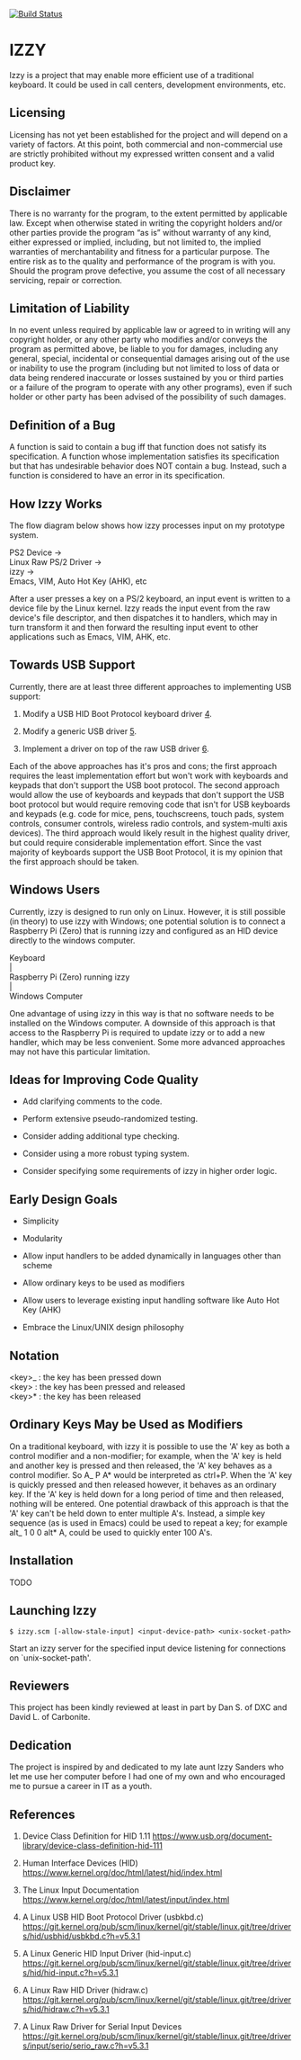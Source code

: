 [![Build Status](https://travis-ci.org/IkeLewis/izzy.svg?branch=master)](https://travis-ci.org/IkeLewis/izzy)

IZZY
====

Izzy is a project that may enable more efficient use of a traditional
keyboard.  It could be used in call centers, development environments,
etc.

Licensing
---------

Licensing has not yet been established for the project and will depend
on a variety of factors.  At this point, both commercial and
non-commercial use are strictly prohibited without my expressed
written consent and a valid product key.

Disclaimer
----------

There is no warranty for the program, to the extent permitted by
applicable law.  Except when otherwise stated in writing the copyright
holders and/or other parties provide the program “as is” without
warranty of any kind, either expressed or implied, including, but not
limited to, the implied warranties of merchantability and fitness for
a particular purpose.  The entire risk as to the quality and
performance of the program is with you.  Should the program prove
defective, you assume the cost of all necessary servicing, repair or
correction.

Limitation of Liability
-----------------------

In no event unless required by applicable law or agreed to in writing
will any copyright holder, or any other party who modifies and/or
conveys the program as permitted above, be liable to you for damages,
including any general, special, incidental or consequential damages
arising out of the use or inability to use the program (including but
not limited to loss of data or data being rendered inaccurate or
losses sustained by you or third parties or a failure of the program
to operate with any other programs), even if such holder or other
party has been advised of the possibility of such damages.

Definition of a Bug
-------------------

A function is said to contain a bug iff that function does not satisfy
its specification.  A function whose implementation satisfies its
specification but that has undesirable behavior does NOT contain a
bug.  Instead, such a function is considered to have an error in its
specification.

How Izzy Works
--------------

The flow diagram below shows how izzy processes input on my prototype
system.

PS2 Device -\><br>
Linux Raw PS/2 Driver -\><br>
izzy -\><br>
Emacs, VIM, Auto Hot Key (AHK), etc<br>

After a user presses a key on a PS/2 keyboard, an input event is
written to a device file by the Linux kernel.  Izzy reads the input
event from the raw device's file descriptor, and then dispatches it to
handlers, which may in turn transform it and then forward the
resulting input event to other applications such as Emacs, VIM, AHK,
etc.

Towards USB Support
-------------------

Currently, there are at least three different approaches to
implementing USB support:

1. Modify a USB HID Boot Protocol keyboard driver [4](#4).

2. Modify a generic USB driver [5](#5).

3. Implement a driver on top of the raw USB driver [6](#6).

Each of the above approaches has it's pros and cons; the first
approach requires the least implementation effort but won't work with
keyboards and keypads that don't support the USB boot protocol.  The
second approach would allow the use of keyboards and keypads that
don't support the USB boot protocol but would require removing code
that isn't for USB keyboards and keypads (e.g. code for mice, pens,
touchscreens, touch pads, system controls, consumer controls, wireless
radio controls, and system-multi axis devices).  The third approach
would likely result in the highest quality driver, but could require
considerable implementation effort.  Since the vast majority of
keyboards support the USB Boot Protocol, it is my opinion that the
first approach should be taken.

Windows Users
-------------

Currently, izzy is designed to run only on Linux.  However, it is
still possible (in theory) to use izzy with Windows; one potential
solution is to connect a Raspberry Pi (Zero) that is running izzy and
configured as an HID device directly to the windows computer.

Keyboard<br>
\|<br>
Raspberry Pi (Zero) running izzy <br>
\|<br>
Windows Computer<br>

One advantage of using izzy in this way is that no software needs to
be installed on the Windows computer.  A downside of this approach is
that access to the Raspberry Pi is required to update izzy or to add a
new handler, which may be less convenient.  Some more advanced
approaches may not have this particular limitation.

Ideas for Improving Code Quality
--------------------------------

* Add clarifying comments to the code.

* Perform extensive pseudo-randomized testing.

* Consider adding additional type checking.

* Consider using a more robust typing system.

* Consider specifying some requirements of izzy in higher order logic.

Early Design Goals
------------------

* Simplicity

* Modularity

* Allow input handlers to be added dynamically in languages other than
scheme

* Allow ordinary keys to be used as modifiers

* Allow users to leverage existing input handling software like Auto Hot
Key (AHK)

* Embrace the Linux/UNIX design philosophy

Notation
--------

\<key\>_ : the key has been pressed down<br>
\<key\>  : the key has been pressed and released<br>
\<key\>* : the key has been released<br>

Ordinary Keys May be Used as Modifiers
--------------------------------------

On a traditional keyboard, with izzy it is possible to use the 'A' key
as both a control modifier and a non-modifier; for example, when the
'A' key is held and another key is pressed and then released, the 'A'
key behaves as a control modifier. So A_ P A* would be interpreted as
ctrl+P.  When the 'A' key is quickly pressed and then released
however, it behaves as an ordinary key. If the 'A' key is held down
for a long period of time and then released, nothing will be entered.
One potential drawback of this approach is that the 'A' key can't be
held down to enter multiple A's.  Instead, a simple key sequence (as
is used in Emacs) could be used to repeat a key; for example alt_ 1 0
0 alt* A, could be used to quickly enter 100 A's.

Installation
------------
TODO

Launching Izzy
--------------

```
$ izzy.scm [-allow-stale-input] <input-device-path> <unix-socket-path>
```

Start an izzy server for the specified input device listening for
connections on `unix-socket-path'.

Reviewers
---------

This project has been kindly reviewed at least in part by Dan S. of
DXC and David L. of Carbonite.

Dedication
----------

The project is inspired by and dedicated to my late aunt Izzy Sanders
who let me use her computer before I had one of my own and who
encouraged me to pursue a career in IT as a youth.

<a name="references"></a>References
-----------------------------------

1. <a name="1"></a> Device Class Definition for HID 1.11
https://www.usb.org/document-library/device-class-definition-hid-111

2. <a name="2"></a> Human Interface Devices (HID)
https://www.kernel.org/doc/html/latest/hid/index.html

3. <a name="3"></a> The Linux Input Documentation
https://www.kernel.org/doc/html/latest/input/index.html

4. <a name="4"></a> A Linux USB HID Boot Protocol Driver (usbkbd.c)
https://git.kernel.org/pub/scm/linux/kernel/git/stable/linux.git/tree/drivers/hid/usbhid/usbkbd.c?h=v5.3.1

5. <a name="5"></a> A Linux Generic HID Input Driver (hid-input.c)
https://git.kernel.org/pub/scm/linux/kernel/git/stable/linux.git/tree/drivers/hid/hid-input.c?h=v5.3.1

6. <a name="6"></a> A Linux Raw HID Driver (hidraw.c)
https://git.kernel.org/pub/scm/linux/kernel/git/stable/linux.git/tree/drivers/hid/hidraw.c?h=v5.3.1

7. <a name="7"></a> A Linux Raw Driver for Serial Input Devices
https://git.kernel.org/pub/scm/linux/kernel/git/stable/linux.git/tree/drivers/input/serio/serio_raw.c?h=v5.3.1